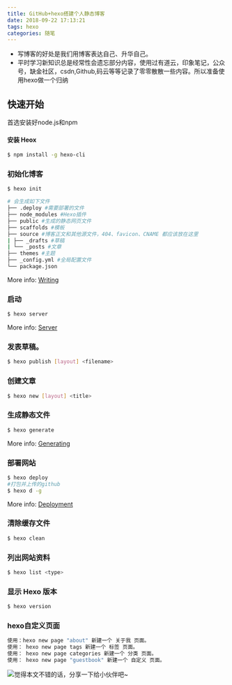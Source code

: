 ```yaml
---
title: GitHub+hexo搭建个人静态博客 
date: 2018-09-22 17:13:21
tags: hexo
categories: 随笔
---
```

* 写博客的好处是我们用博客表达自己、升华自己。
* 平时学习新知识总是经常性会遗忘部分内容，使用过有道云，印象笔记，公众号，缺金社区，csdn,Github,码云等等记录了零零散散一些内容。所以准备使用hexo做一个归纳

## 快速开始
首选安装好node.js和npm
#### 安装 Heox

``` bash
$ npm install -g hexo-cli
```
### 初始化博客

``` bash
$ hexo init

# 会生成如下文件
├── .deploy #需要部署的文件
├── node_modules #Hexo插件
├── public #生成的静态网页文件
├── scaffolds #模板
├── source #博客正文和其他源文件，404、favicon、CNAME 都应该放在这里
| ├── _drafts #草稿
| └── _posts #文章
├── themes #主题
├── _config.yml #全局配置文件
└── package.json
```

More info: [Writing](https://hexo.io/docs/writing.html)

### 启动

``` bash
$ hexo server
```

More info: [Server](https://hexo.io/docs/server.html)

### 发表草稿。
``` bash
$ hexo publish [layout] <filename>
```
### 创建文章
``` bash
$ hexo new [layout] <title>
```


### 生成静态文件

``` bash
$ hexo generate
```

More info: [Generating](https://hexo.io/docs/generating.html)

### 部署网站

``` bash
$ hexo deploy
#打包并上传的github
$ hexo d -g
```
More info: [Deployment](https://hexo.io/docs/deployment.html)

### 清除缓存文件
``` bash
$ hexo clean
```

### 列出网站资料
``` bash
$ hexo list <type>
```
### 显示 Hexo 版本
``` bash
$ hexo version
```

### hexo自定义页面
``` bash
使用：hexo new page "about" 新建一个 关于我 页面。 
使用： hexo new page tags 新建一个 标签 页面。 
使用： hexo new page categories 新建一个 分类 页面。 
使用： hexo new page "guestbook" 新建一个 自定义 页面。 
```

![觉得本文不错的话，分享一下给小伙伴吧~](http://wx1.sinaimg.cn/large/006b7Nxngy1g1eu6ewhl9j30760763yz.jpg)